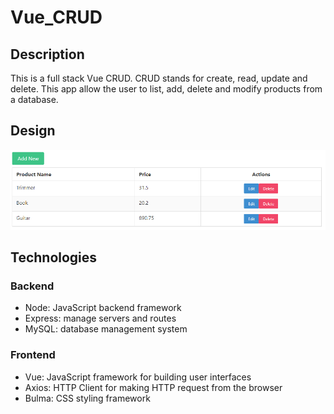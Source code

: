 # Vue_CRUD

## Description
This is a full stack Vue CRUD. CRUD stands for create, read, update and delete.
This app allow the user to list, add, delete and modify products from a database.

## Design
![Design](frontend/assets/design.png)

## Technologies
### Backend
- Node: JavaScript backend framework
- Express: manage servers and routes
- MySQL: database management system
### Frontend
- Vue: JavaScript framework for building user interfaces
- Axios: HTTP Client for making HTTP request from the browser
- Bulma: CSS styling framework

